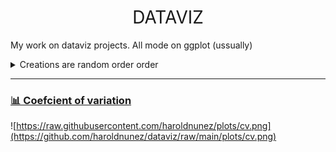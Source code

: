 <h1 style="font-weight:normal" align="center">
  &nbsp;DATAVIZ&nbsp;
</h1>

My work on dataviz projects. All mode on ggplot (ussually)

<details>
  <summary>Creations are random order order</summary>

<!-- toc -->
* **Community state types viz**
  - [Community Diversity acrross CST](https://github.com/Z3tt/TidyTuesday/tree/main/plots/2018_03)
  - 2018/33 [🏥 Malaria](https://github.com/Z3tt/TidyTuesday/tree/main/plots/2018_33)
* **Variation across targets**
  - 2019/14 [🚴 Seattle Bike Traffic](https://github.com/Z3tt/TidyTuesday/tree/main/plots/2019_14)️
  - [📊 Coefcient of variation](https://github.com/haroldnunez/datavizT/plots/cv)️
 
<!-- tocstop -->

</details>

***

### [📊 Coefcient of variation](https://github.com/haroldnunez/datavizT/)️

![https://raw.githubusercontent.com/haroldnunez/plots/cv.png](https://github.com/haroldnunez/dataviz/raw/main/plots/cv.png)

